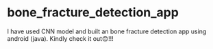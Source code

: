# bone_fracture_detection_app
I have used CNN model and built an bone fracture detection app using android (java). Kindly check it out😊!!!
